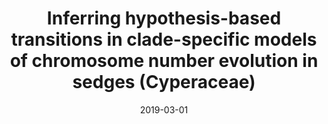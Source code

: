 ---
title: "Inferring hypothesis-based transitions in clade-specific models of chromosome number evolution in sedges (Cyperaceae)"
collection: publications
permalink: /publication/Márquez-Corro et al 2019 MPE
date: 2019-03-01
venue: 'Molecular Phylogenetics and Evolution'
paperurl: '/files/pdf/research/Márquez-Corro et al 2019 MPE.pdf'
link: 'https://doi.org/10.1016/j.ympev.2019.03.006'
code: 'http://doi.org/10.5281/zenodo.4450475'
#github: 'https://github.com/jimarcor/...'
#figshare: 'https://figshare.com/...'
citation: '<B>Márquez-Corro JI</B>, Martín-Bravo S, Spalink D, Luceño M, Escudero M. 2021. &quot;Inferring hypothesis-based transitions in clade-specific models of chromosome number evolution in sedges (Cyperaceae)&quot; <i>Molecular Phylogenetics and Evolution</i> 135(4): 203-209. doi:10.1016/j.ympev.2019.03.006'
---